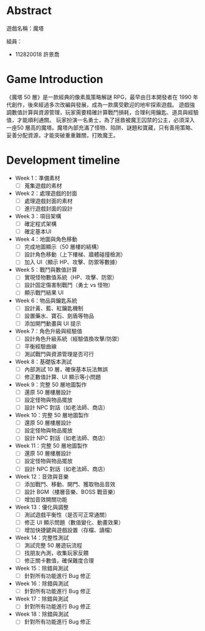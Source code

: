 # Abstract

遊戲名稱：魔塔

組員：

- 112820018 許景喬

# Game Introduction

《魔塔 50 層》是一款經典的像素風策略解謎 RPG，最早由日本開發者在 1990 年代創作，後來經過多次改編與發展，成為一款廣受歡迎的地牢探索遊戲。
遊戲強調數值計算與資源管理，玩家需要精確計算戰鬥損耗，合理利用鑰匙、道具與經驗值，才能順利通關。
玩家扮演一名勇士，為了拯救被魔王囚禁的公主，必須深入一座50 層高的魔塔。魔塔內部充滿了怪物、陷阱、謎題和寶藏，只有善用策略、妥善分配資源，才能突破重重難關，打敗魔王。

# Development timeline

- Week 1：準備素材
  - [ ] 蒐集遊戲的素材

- Week 2：處理遊戲的封面
  - [ ] 處理遊戲封面的素材
  - [ ] 進行遊戲封面的設計

- Week 3：項目架構
  - [ ] 確定程式架構
  - [ ] 確定基本UI

- Week 4：地圖與角色移動
  - [ ] 完成地圖顯示（50 層樓的結構）
  - [ ] 設計角色移動（上下樓梯、牆體碰撞檢測）
  - [ ] 加入 UI（顯示 HP、攻擊、防禦等數據）

- Week 5：戰鬥與數值計算
  - [ ] 實現怪物數值系統（HP、攻擊、防禦）
  - [ ] 設計固定傷害制戰鬥（勇士 vs 怪物）
  - [ ] 顯示戰鬥結果 UI

- Week 6：物品與鑰匙系統
  - [ ] 設計黃、藍、紅鑰匙機制
  - [ ] 設置藥水、寶石、劍盾等物品
  - [ ] 添加開門動畫與 UI 提示

- Week 7：角色升級與經驗值
  - [ ] 設計角色升級系統（經驗值換攻擊/防禦）
  - [ ] 平衡經驗曲線
  - [ ] 測試戰鬥與資源管理是否可行

- Week 8：基礎版本測試
  - [ ] 內部測試 10 層，確保基本玩法無誤
  - [ ] 修正數值計算、UI 顯示等小問題

- Week 9：完整 50 層地圖製作
  - [ ] 還原 50 層樓層設計
  - [ ] 設定怪物與物品擺放
  - [ ] 設計 NPC 對話（如老法師、商店）

- Week 10：完整 50 層地圖製作
  - [ ] 還原 50 層樓層設計
  - [ ] 設定怪物與物品擺放
  - [ ] 設計 NPC 對話（如老法師、商店）

- Week 11：完整 50 層地圖製作
  - [ ] 還原 50 層樓層設計
  - [ ] 設定怪物與物品擺放
  - [ ] 設計 NPC 對話（如老法師、商店）

- Week 12：音效與音樂
  - [ ] 添加戰鬥、移動、開門、獲取物品音效
  - [ ] 設計 BGM（樓層音樂、BOSS 戰音樂）
  - [ ] 增加音效開關功能

- Week 13：優化與調整
  - [ ] 測試遊戲平衡性（是否可正常通關）
  - [ ] 修正 UI 顯示問題（數值變化、動畫效果）
  - [ ] 增加快捷鍵與遊戲設置（存檔、讀檔）

- Week 14：完整性測試
  - [ ] 測試完整 50 層遊玩流程
  - [ ] 找朋友內測，收集玩家反饋
  - [ ] 修正關卡數值，確保難度合理

- Week 15：除錯與測試
  - [ ] 針對所有功能進行 Bug 修正

- Week 16：除錯與測試
  - [ ] 針對所有功能進行 Bug 修正

- Week 17：除錯與測試
  - [ ] 針對所有功能進行 Bug 修正

- Week 18：除錯與測試
  - [ ] 針對所有功能進行 Bug 修正

